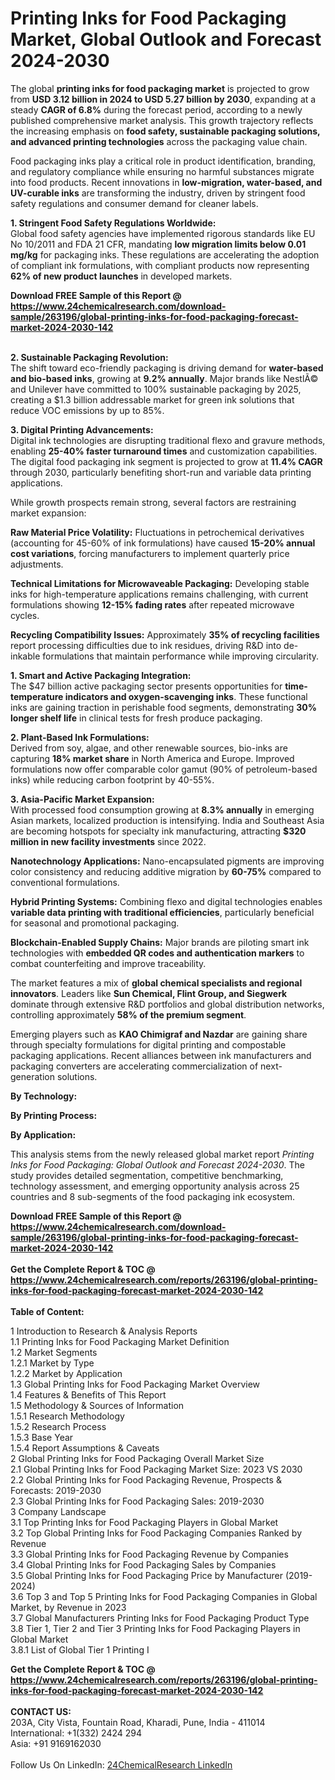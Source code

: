 <h1>Printing Inks for Food Packaging Market, Global Outlook and Forecast 2024-2030</h1><p>The global <strong>printing inks for food packaging market</strong> is projected to grow from <strong>USD 3.12 billion in 2024 to USD 5.27 billion by 2030</strong>, expanding at a steady <strong>CAGR of 6.8%</strong> during the forecast period, according to a newly published comprehensive market analysis. This growth trajectory reflects the increasing emphasis on <strong>food safety, sustainable packaging solutions, and advanced printing technologies</strong> across the packaging value chain.</p><p>Food packaging inks play a critical role in product identification, branding, and regulatory compliance while ensuring no harmful substances migrate into food products. Recent innovations in <strong>low-migration, water-based, and UV-curable inks</strong> are transforming the industry, driven by stringent food safety regulations and consumer demand for cleaner labels.</p><p><strong>1. Stringent Food Safety Regulations Worldwide:</strong><br>
Global food safety agencies have implemented rigorous standards like EU No 10/2011 and FDA 21 CFR, mandating <strong>low migration limits below 0.01 mg/kg</strong> for packaging inks. These regulations are accelerating the adoption of compliant ink formulations, with compliant products now representing <strong>62% of new product launches</strong> in developed markets.</p><div><b>Download FREE Sample of this Report @ 
            <a href="https://www.24chemicalresearch.com/download-sample/263196/global-printing-inks-for-food-packaging-forecast-market-2024-2030-142">
            https://www.24chemicalresearch.com/download-sample/263196/global-printing-inks-for-food-packaging-forecast-market-2024-2030-142</a></b></div><br><p><strong>2. Sustainable Packaging Revolution:</strong><br>
The shift toward eco-friendly packaging is driving demand for <strong>water-based and bio-based inks</strong>, growing at <strong>9.2% annually</strong>. Major brands like NestlÃ© and Unilever have committed to 100% sustainable packaging by 2025, creating a $1.3 billion addressable market for green ink solutions that reduce VOC emissions by up to 85%.</p><p><strong>3. Digital Printing Advancements:</strong><br>
Digital ink technologies are disrupting traditional flexo and gravure methods, enabling <strong>25-40% faster turnaround times</strong> and customization capabilities. The digital food packaging ink segment is projected to grow at <strong>11.4% CAGR</strong> through 2030, particularly benefiting short-run and variable data printing applications.</p><p>While growth prospects remain strong, several factors are restraining market expansion:</p><p><strong>Raw Material Price Volatility:</strong> Fluctuations in petrochemical derivatives (accounting for 45-60% of ink formulations) have caused <strong>15-20% annual cost variations</strong>, forcing manufacturers to implement quarterly price adjustments.</p><p><strong>Technical Limitations for Microwaveable Packaging:</strong> Developing stable inks for high-temperature applications remains challenging, with current formulations showing <strong>12-15% fading rates</strong> after repeated microwave cycles.</p><p><strong>Recycling Compatibility Issues:</strong> Approximately <strong>35% of recycling facilities</strong> report processing difficulties due to ink residues, driving R&amp;D into de-inkable formulations that maintain performance while improving circularity.</p><p><strong>1. Smart and Active Packaging Integration:</strong><br>
The $47 billion active packaging sector presents opportunities for <strong>time-temperature indicators and oxygen-scavenging inks</strong>. These functional inks are gaining traction in perishable food segments, demonstrating <strong>30% longer shelf life</strong> in clinical tests for fresh produce packaging.</p><p><strong>2. Plant-Based Ink Formulations:</strong><br>
Derived from soy, algae, and other renewable sources, bio-inks are capturing <strong>18% market share</strong> in North America and Europe. Improved formulations now offer comparable color gamut (90% of petroleum-based inks) while reducing carbon footprint by 40-55%.</p><p><strong>3. Asia-Pacific Market Expansion:</strong><br>
With processed food consumption growing at <strong>8.3% annually</strong> in emerging Asian markets, localized production is intensifying. India and Southeast Asia are becoming hotspots for specialty ink manufacturing, attracting <strong>$320 million in new facility investments</strong> since 2022.</p><p><strong>Nanotechnology Applications:</strong> Nano-encapsulated pigments are improving color consistency and reducing additive migration by <strong>60-75%</strong> compared to conventional formulations.</p><p><strong>Hybrid Printing Systems:</strong> Combining flexo and digital technologies enables <strong>variable data printing with traditional efficiencies</strong>, particularly beneficial for seasonal and promotional packaging.</p><p><strong>Blockchain-Enabled Supply Chains:</strong> Major brands are piloting smart ink technologies with <strong>embedded QR codes and authentication markers</strong> to combat counterfeiting and improve traceability.</p><p>The market features a mix of <strong>global chemical specialists and regional innovators</strong>. Leaders like <strong>Sun Chemical, Flint Group, and Siegwerk</strong> dominate through extensive R&amp;D portfolios and global distribution networks, controlling approximately <strong>58% of the premium segment</strong>.</p><p>Emerging players such as <strong>KAO Chimigraf and Nazdar</strong> are gaining share through specialty formulations for digital printing and compostable packaging applications. Recent alliances between ink manufacturers and packaging converters are accelerating commercialization of next-generation solutions.</p><p><strong>By Technology:</strong></p><p><strong>By Printing Process:</strong></p><p><strong>By Application:</strong></p><p>This analysis stems from the newly released global market report <em>Printing Inks for Food Packaging: Global Outlook and Forecast 2024-2030</em>. The study provides detailed segmentation, competitive benchmarking, technology assessment, and emerging opportunity analysis across 25 countries and 8 sub-segments of the food packaging ink ecosystem.</p><div><b>Download FREE Sample of this Report @ 
            <a href="https://www.24chemicalresearch.com/download-sample/263196/global-printing-inks-for-food-packaging-forecast-market-2024-2030-142">
            https://www.24chemicalresearch.com/download-sample/263196/global-printing-inks-for-food-packaging-forecast-market-2024-2030-142</a></b></div><br><div><b>Get the Complete Report & TOC @ 
            <a href="https://www.24chemicalresearch.com/reports/263196/global-printing-inks-for-food-packaging-forecast-market-2024-2030-142">
            https://www.24chemicalresearch.com/reports/263196/global-printing-inks-for-food-packaging-forecast-market-2024-2030-142</a></b></div><br>
            <b>Table of Content:</b><p>1 Introduction to Research & Analysis Reports<br />
    1.1 Printing Inks for Food Packaging Market Definition<br />
    1.2 Market Segments<br />
        1.2.1 Market by Type<br />
        1.2.2 Market by Application<br />
    1.3 Global Printing Inks for Food Packaging Market Overview<br />
    1.4 Features & Benefits of This Report<br />
    1.5 Methodology & Sources of Information<br />
        1.5.1 Research Methodology<br />
        1.5.2 Research Process<br />
        1.5.3 Base Year<br />
        1.5.4 Report Assumptions & Caveats<br />
2 Global Printing Inks for Food Packaging Overall Market Size<br />
    2.1 Global Printing Inks for Food Packaging Market Size: 2023 VS 2030<br />
    2.2 Global Printing Inks for Food Packaging Revenue, Prospects & Forecasts: 2019-2030<br />
    2.3 Global Printing Inks for Food Packaging Sales: 2019-2030<br />
3 Company Landscape<br />
    3.1 Top Printing Inks for Food Packaging Players in Global Market<br />
    3.2 Top Global Printing Inks for Food Packaging Companies Ranked by Revenue<br />
    3.3 Global Printing Inks for Food Packaging Revenue by Companies<br />
    3.4 Global Printing Inks for Food Packaging Sales by Companies<br />
    3.5 Global Printing Inks for Food Packaging Price by Manufacturer (2019-2024)<br />
    3.6 Top 3 and Top 5 Printing Inks for Food Packaging Companies in Global Market, by Revenue in 2023<br />
    3.7 Global Manufacturers Printing Inks for Food Packaging Product Type<br />
    3.8 Tier 1, Tier 2 and Tier 3 Printing Inks for Food Packaging Players in Global Market<br />
        3.8.1 List of Global Tier 1 Printing I</p><div><b>Get the Complete Report & TOC @ 
            <a href="https://www.24chemicalresearch.com/reports/263196/global-printing-inks-for-food-packaging-forecast-market-2024-2030-142">
            https://www.24chemicalresearch.com/reports/263196/global-printing-inks-for-food-packaging-forecast-market-2024-2030-142</a></b></div><br><b>CONTACT US:</b><br>
            203A, City Vista, Fountain Road, Kharadi, Pune, India - 411014<br>
            International: +1(332) 2424 294<br>
            Asia: +91 9169162030 <br><br>
            Follow Us On LinkedIn: <a href="https://www.linkedin.com/company/24chemicalresearch/">24ChemicalResearch LinkedIn</a>